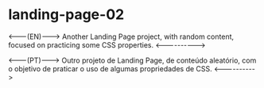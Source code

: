# landing-page-02

<---(EN)--->
Another Landing Page project, with random content, focused on practicing some CSS properties.
<---------->

<---(PT)--->
Outro projeto de Landing Page, de conteúdo aleatório, com o objetivo de praticar o uso de algumas propriedades de CSS.
<---------->
